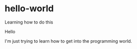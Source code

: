 # hello-world
Learning how to do this

Hello

I'm just trying to learn how to get into the programming world.
